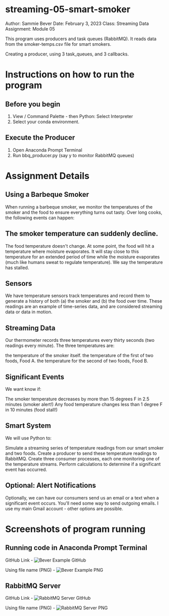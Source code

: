 # streaming-05-smart-smoker
Author: Sammie Bever
Date: February 3, 2023 
Class: Streaming Data 
Assignment: Module 05

This program uses producers and task queues (RabbitMQ). 
It reads data from the smoker-temps.csv file for smart smokers.

Creating a producer, using 3 task_queues, and 3 callbacks.

# Instructions on how to run the program
## Before you begin
1. View / Command Palette - then Python: Select Interpreter
2. Select your conda environment. 

## Execute the Producer
1. Open Anaconda Prompt Terminal
2. Run bbq_producer.py (say y to monitor RabbitMQ queues)

# Assignment Details
## Using a Barbeque Smoker
When running a barbeque smoker, we monitor the temperatures of the smoker and the food to ensure everything turns out tasty. Over long cooks, the following events can happen:

## The smoker temperature can suddenly decline.
The food temperature doesn't change. At some point, the food will hit a temperature where moisture evaporates. It will stay close to this temperature for an extended period of time while the moisture evaporates (much like humans sweat to regulate temperature). We say the temperature has stalled.

## Sensors
We have temperature sensors track temperatures and record them to generate a history of both (a) the smoker and (b) the food over time. These readings are an example of time-series data, and are considered streaming data or data in motion.

## Streaming Data
Our thermometer records three temperatures every thirty seconds (two readings every minute). The three temperatures are:

the temperature of the smoker itself.
the temperature of the first of two foods, Food A.
the temperature for the second of two foods, Food B.
 
## Significant Events
We want know if:

The smoker temperature decreases by more than 15 degrees F in 2.5 minutes (smoker alert!)
Any food temperature changes less than 1 degree F in 10 minutes (food stall!)

## Smart System
We will use Python to:

Simulate a streaming series of temperature readings from our smart smoker and two foods.
Create a producer to send these temperature readings to RabbitMQ.
Create three consumer processes, each one monitoring one of the temperature streams. 
Perform calculations to determine if a significant event has occurred.
 
## Optional: Alert Notifications
Optionally, we can have our consumers send us an email or a text when a significant event occurs. 
You'll need some way to send outgoing emails. I use my main Gmail account - other options are possible. 

# Screenshots of program running
## Running code in Anaconda Prompt Terminal
GitHub Link - 
![Bever Example GitHub]()

Using file name (PNG) -
![Bever Example PNG](.PNG)

## RabbitMQ Server
GitHub Link - 
![RabbitMQ Server GitHub]()

Using file name (PNG) -
![RabbitMQ Server PNG](.PNG)